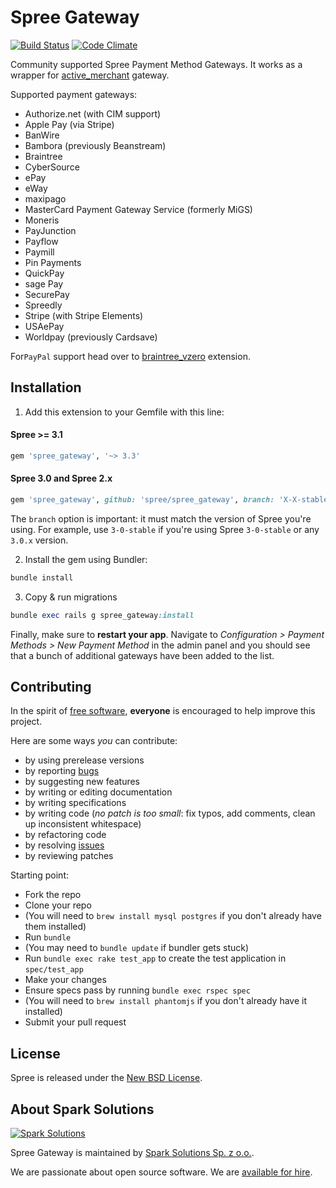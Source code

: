 # Spree Gateway

[![Build Status](https://api.travis-ci.org/spree/spree_gateway.svg?branch=master)](https://travis-ci.org/spree/spree_gateway)
[![Code Climate](https://codeclimate.com/github/spree/spree_gateway.svg)](https://codeclimate.com/github/spree/spree_gateway)

Community supported Spree Payment Method Gateways. It works as a wrapper for
[active_merchant](https://github.com/activemerchant/active_merchant) gateway. 

Supported payment gateways:
* Authorize.net (with CIM support)
* Apple Pay (via Stripe)
* BanWire
* Bambora (previously Beanstream)
* Braintree
* CyberSource
* ePay
* eWay
* maxipago
* MasterCard Payment Gateway Service (formerly MiGS)
* Moneris
* PayJunction
* Payflow
* Paymill
* Pin Payments
* QuickPay
* sage Pay
* SecurePay
* Spreedly
* Stripe (with Stripe Elements)
* USAePay
* Worldpay (previously Cardsave)

For`PayPal` support head over to [braintree_vzero](https://github.com/spree-contrib/spree_braintree_vzero) extension.

## Installation

1. Add this extension to your Gemfile with this line:

  #### Spree >= 3.1

  ```ruby
  gem 'spree_gateway', '~> 3.3'
  ```

  #### Spree 3.0 and Spree 2.x

  ```ruby
  gem 'spree_gateway', github: 'spree/spree_gateway', branch: 'X-X-stable'
  ```

  The `branch` option is important: it must match the version of Spree you're using.
  For example, use `3-0-stable` if you're using Spree `3-0-stable` or any `3.0.x` version.

2. Install the gem using Bundler:
  ```ruby
  bundle install
  ```

3. Copy & run migrations
  ```ruby
  bundle exec rails g spree_gateway:install
  ```

Finally, make sure to **restart your app**. Navigate to *Configuration > Payment Methods > New Payment Method* in the admin panel and you should see that a bunch of additional gateways have been added to the list.

## Contributing

In the spirit of [free software][1], **everyone** is encouraged to help improve this project.

Here are some ways *you* can contribute:

* by using prerelease versions
* by reporting [bugs][2]
* by suggesting new features
* by writing or editing documentation
* by writing specifications
* by writing code (*no patch is too small*: fix typos, add comments, clean up inconsistent whitespace)
* by refactoring code
* by resolving [issues][2]
* by reviewing patches

Starting point:

* Fork the repo
* Clone your repo
* (You will need to `brew install mysql postgres` if you don't already have them installed)
* Run `bundle`
* (You may need to `bundle update` if bundler gets stuck)
* Run `bundle exec rake test_app` to create the test application in `spec/test_app`
* Make your changes
* Ensure specs pass by running `bundle exec rspec spec`
* (You will need to `brew install phantomjs` if you don't already have it installed)
* Submit your pull request


License
----------------------

Spree is released under the [New BSD License][3].

About Spark Solutions
----------------------
[![Spark Solutions](http://sparksolutions.co/wp-content/uploads/2015/01/logo-ss-tr-221x100.png)][spark]

Spree Gateway is maintained by [Spark Solutions Sp. z o.o.][spark].

We are passionate about open source software.
We are [available for hire][spark].

[spark]:http://sparksolutions.co?utm_source=github

[1]: http://www.fsf.org/licensing/essays/free-sw.html
[2]: https://github.com/spree/spree_gateway/issues
[3]: https://github.com/spree/spree_gateway/blob/master/LICENSE.md
[4]: https://github.com/spree
[5]: https://github.com/spree/spree_gateway/graphs/contributors
